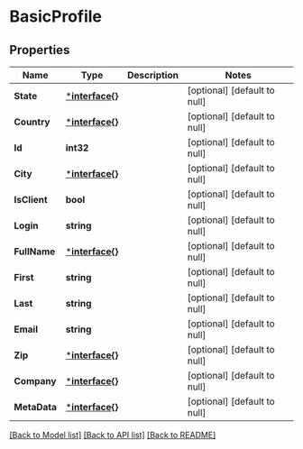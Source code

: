 # BasicProfile

## Properties
Name | Type | Description | Notes
------------ | ------------- | ------------- | -------------
**State** | [***interface{}**](interface{}.md) |  | [optional] [default to null]
**Country** | [***interface{}**](interface{}.md) |  | [optional] [default to null]
**Id** | **int32** |  | [optional] [default to null]
**City** | [***interface{}**](interface{}.md) |  | [optional] [default to null]
**IsClient** | **bool** |  | [optional] [default to null]
**Login** | **string** |  | [optional] [default to null]
**FullName** | [***interface{}**](interface{}.md) |  | [optional] [default to null]
**First** | **string** |  | [optional] [default to null]
**Last** | **string** |  | [optional] [default to null]
**Email** | **string** |  | [optional] [default to null]
**Zip** | [***interface{}**](interface{}.md) |  | [optional] [default to null]
**Company** | [***interface{}**](interface{}.md) |  | [optional] [default to null]
**MetaData** | [***interface{}**](interface{}.md) |  | [optional] [default to null]

[[Back to Model list]](../README.md#documentation-for-models) [[Back to API list]](../README.md#documentation-for-api-endpoints) [[Back to README]](../README.md)



